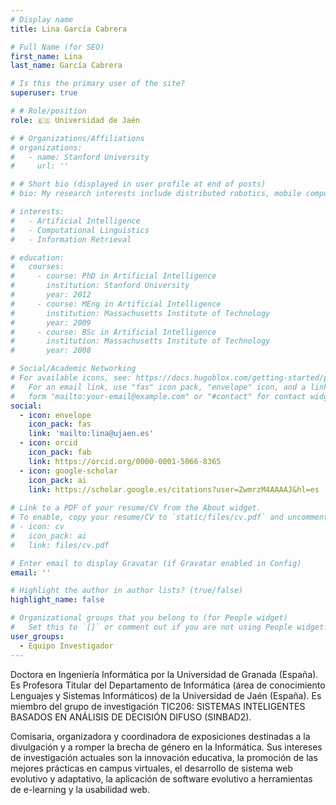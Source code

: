 ```yaml
---
# Display name
title: Lina García Cabrera

# Full Name (for SEO)
first_name: Lina
last_name: García Cabrera

# Is this the primary user of the site?
superuser: true

# # Role/position
role: 🇪🇸 Universidad de Jaén

# # Organizations/Affiliations
# organizations:
#   - name: Stanford University
#     url: ''

# # Short bio (displayed in user profile at end of posts)
# bio: My research interests include distributed robotics, mobile computing and programmable matter.

# interests:
#   - Artificial Intelligence
#   - Computational Linguistics
#   - Information Retrieval

# education:
#   courses:
#     - course: PhD in Artificial Intelligence
#       institution: Stanford University
#       year: 2012
#     - course: MEng in Artificial Intelligence
#       institution: Massachusetts Institute of Technology
#       year: 2009
#     - course: BSc in Artificial Intelligence
#       institution: Massachusetts Institute of Technology
#       year: 2008

# Social/Academic Networking
# For available icons, see: https://docs.hugoblox.com/getting-started/page-builder/#icons
#   For an email link, use "fas" icon pack, "envelope" icon, and a link in the
#   form "mailto:your-email@example.com" or "#contact" for contact widget.
social:
  - icon: envelope
    icon_pack: fas
    link: 'mailto:lina@ujaen.es'
  - icon: orcid
    icon_pack: fab
    link: https://orcid.org/0000-0001-5066-8365
  - icon: google-scholar
    icon_pack: ai
    link: https://scholar.google.es/citations?user=ZwmrzM4AAAAJ&hl=es
  
# Link to a PDF of your resume/CV from the About widget.
# To enable, copy your resume/CV to `static/files/cv.pdf` and uncomment the lines below.
# - icon: cv
#   icon_pack: ai
#   link: files/cv.pdf

# Enter email to display Gravatar (if Gravatar enabled in Config)
email: ''

# Highlight the author in author lists? (true/false)
highlight_name: false

# Organizational groups that you belong to (for People widget)
#   Set this to `[]` or comment out if you are not using People widget.
user_groups:
  - Equipo Investigador
---
```


Doctora en Ingeniería Informática por la Universidad de Granada (España). Es Profesora Titular del Departamento de Informática (área de conocimiento Lenguajes y Sistemas Informáticos) de la Universidad de Jaén (España). Es miembro del grupo de investigación TIC206: SISTEMAS INTELIGENTES BASADOS EN ANÁLISIS DE DECISIÓN DIFUSO (SINBAD2).

Comisaria, organizadora y coordinadora de exposiciones destinadas a la divulgación y a romper la brecha de género en la Informática. Sus intereses de investigación actuales son la innovación educativa, la promoción de las mejores prácticas en campus virtuales, el desarrollo de sistema web evolutivo y adaptativo, la aplicación de software evolutivo a herramientas de e-learning y la usabilidad web.
